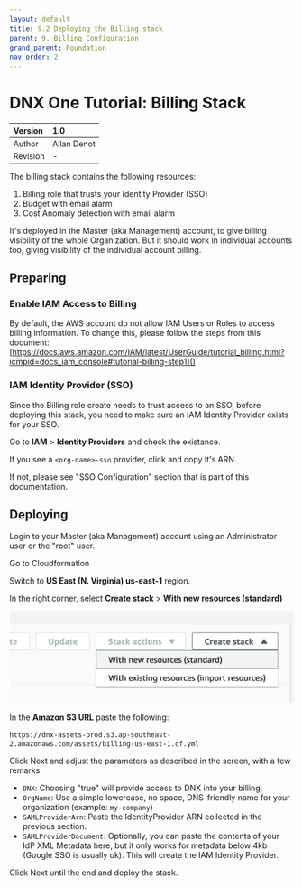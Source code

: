 ```yaml
---
layout: default
title: 9.2 Deploying the Billing stack
parent: 9. Billing Configuration
grand_parent: Foundation
nav_order: 2
---
```


# DNX One Tutorial: Billing Stack

| Version  | 1.0             |
|:---------|:----------------|
| Author   | Allan Denot  |
| Revision | -  |

The billing stack contains the following resources:

1. Billing role that trusts your Identity Provider (SSO)
2. Budget with email alarm
3. Cost Anomaly detection with email alarm

It's deployed in the Master (aka Management) account, to give billing visibility of the whole Organization. But it should work in individual accounts too, giving visibility of the individual account billing.

## Preparing

### Enable IAM Access to Billing

By default, the AWS account do not allow IAM Users or Roles to access billing information. To change this, please follow the steps from this document: [https://docs.aws.amazon.com/IAM/latest/UserGuide/tutorial_billing.html?icmpid=docs_iam_console#tutorial-billing-step1]()

### IAM Identity Provider (SSO)

Since the Billing role create needs to trust access to an SSO, before deploying this stack, you need to make sure an IAM Identity Provider exists for your SSO.

Go to **IAM** > **Identity Providers** and check the existance.

If you see a `<org-name>-sso` provider, click and copy it's ARN.

If not, please see "SSO Configuration" section that is part of this documentation.

## Deploying

Login to your Master (aka Management) account using an Administrator user or the "root" user.

Go to Cloudformation

Switch to **US East (N. Virginia) us-east-1** region.

In the right corner, select **Create stack** > **With new resources (standard)**

![Image](/assets/images/foundation-billing-stack-01.png)

In the **Amazon S3 URL** paste the following:
```
https://dnx-assets-prod.s3.ap-southeast-2.amazonaws.com/assets/billing-us-east-1.cf.yml
```

Click Next and adjust the parameters as described in the screen, with a few remarks:

* `DNX`: Choosing "true" will provide access to DNX into your billing.
* `OrgName`: Use a simple lowercase, no space, DNS-friendly name for your organization (example: `my-company`)
* `SAMLProviderArn`: Paste the IdentityProvider ARN collected in the previous section.
* `SAMLProviderDocument`: Optionally, you can paste the contents of your IdP XML Metadata here, but it only works for metadata below 4kb (Google SSO is usually ok). This will create the IAM Identity Provider.

Click Next until the end and deploy the stack.
